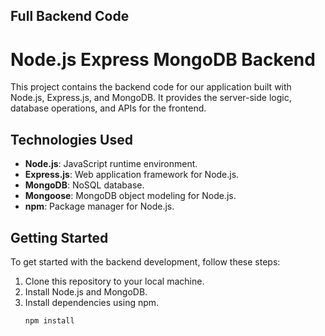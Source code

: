 ## Full Backend Code

# Node.js Express MongoDB Backend

This project contains the backend code for our application built with Node.js, Express.js, and MongoDB. It provides the server-side logic, database operations, and APIs for the frontend.

## Technologies Used

- **Node.js**: JavaScript runtime environment.
- **Express.js**: Web application framework for Node.js.
- **MongoDB**: NoSQL database.
- **Mongoose**: MongoDB object modeling for Node.js.
- **npm**: Package manager for Node.js.

## Getting Started

To get started with the backend development, follow these steps:

1. Clone this repository to your local machine.
2. Install Node.js and MongoDB.
3. Install dependencies using npm.
    ```bash
    npm install
    ```
